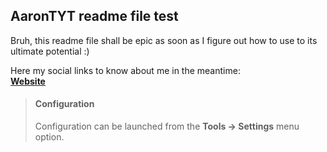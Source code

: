 ## AaronTYT readme file test
<link rel="stylesheet" href="https://cdnjs.cloudflare.com/ajax/libs/font-awesome/4.7.0/css/font-awesome.min.css">

Bruh, this readme file shall be epic as soon as I figure out how to use to its ultimate potential :) 

Here my social links to know about me in the meantime: <br/>
<a href="https://aarontyt.com"><b>Website</b></a><br/>
<i href="https://www.linkedin.com/in/aaron-tanyutat/" class="fab fa-linkedin-in"></i>
> #### <i class="fa fa-gear fa-spin fa-2x" style="color: firebrick"></i> Configuration
> Configuration can be launched from the **Tools -> Settings** menu option.
